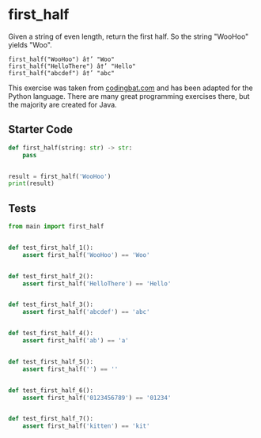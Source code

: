 # first_half





Given a string of even length, return the first half. So the string "WooHoo" yields "Woo".

```
first_half("WooHoo") â†’ "Woo"
first_half("HelloThere") â†’ "Hello"
first_half("abcdef") â†’ "abc"
```

This exercise was taken from [codingbat.com](https://codingbat.com/prob/p172267) and has been adapted for the Python language. There are many great programming exercises there, but the majority are created for Java.

## Starter Code
```python
def first_half(string: str) -> str:
    pass


result = first_half('WooHoo')
print(result)
```

## Tests
```python
from main import first_half


def test_first_half_1():
    assert first_half('WooHoo') == 'Woo'


def test_first_half_2():
    assert first_half('HelloThere') == 'Hello'


def test_first_half_3():
    assert first_half('abcdef') == 'abc'


def test_first_half_4():
    assert first_half('ab') == 'a'


def test_first_half_5():
    assert first_half('') == ''


def test_first_half_6():
    assert first_half('0123456789') == '01234'


def test_first_half_7():
    assert first_half('kitten') == 'kit'
```
